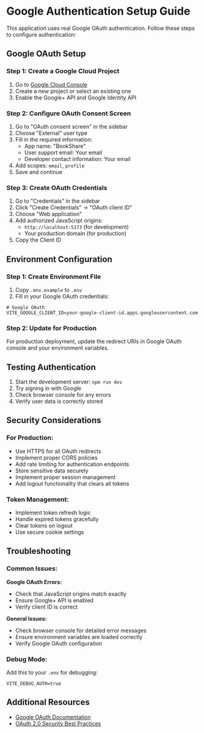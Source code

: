 # Google Authentication Setup Guide

This application uses real Google OAuth authentication. Follow these steps to configure authentication:

## Google OAuth Setup

### Step 1: Create a Google Cloud Project
1. Go to [Google Cloud Console](https://console.developers.google.com/)
2. Create a new project or select an existing one
3. Enable the Google+ API and Google Identity API

### Step 2: Configure OAuth Consent Screen
1. Go to "OAuth consent screen" in the sidebar
2. Choose "External" user type
3. Fill in the required information:
   - App name: "BookShare"
   - User support email: Your email
   - Developer contact information: Your email
4. Add scopes: `email`, `profile`
5. Save and continue

### Step 3: Create OAuth Credentials
1. Go to "Credentials" in the sidebar
2. Click "Create Credentials" → "OAuth client ID"
3. Choose "Web application"
4. Add authorized JavaScript origins:
   - `http://localhost:5173` (for development)
   - Your production domain (for production)
5. Copy the Client ID

## Environment Configuration

### Step 1: Create Environment File
1. Copy `.env.example` to `.env`
2. Fill in your Google OAuth credentials:

```env
# Google OAuth
VITE_GOOGLE_CLIENT_ID=your-google-client-id.apps.googleusercontent.com
```

### Step 2: Update for Production
For production deployment, update the redirect URIs in Google OAuth console and your environment variables.

## Testing Authentication

1. Start the development server: `npm run dev`
2. Try signing in with Google
3. Check browser console for any errors
4. Verify user data is correctly stored

## Security Considerations

### For Production:
- Use HTTPS for all OAuth redirects
- Implement proper CORS policies
- Add rate limiting for authentication endpoints
- Store sensitive data securely
- Implement proper session management
- Add logout functionality that clears all tokens

### Token Management:
- Implement token refresh logic
- Handle expired tokens gracefully
- Clear tokens on logout
- Use secure cookie settings

## Troubleshooting

### Common Issues:

**Google OAuth Errors:**
- Check that JavaScript origins match exactly
- Ensure Google+ API is enabled
- Verify client ID is correct

**General Issues:**
- Check browser console for detailed error messages
- Ensure environment variables are loaded correctly
- Verify Google OAuth configuration

### Debug Mode:
Add this to your `.env` for debugging:
```env
VITE_DEBUG_AUTH=true
```

## Additional Resources

- [Google OAuth Documentation](https://developers.google.com/identity/protocols/oauth2)
- [OAuth 2.0 Security Best Practices](https://tools.ietf.org/html/draft-ietf-oauth-security-topics)